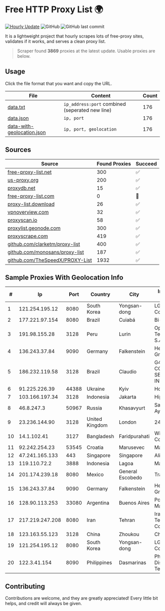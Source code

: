 
# Free HTTP Proxy List 🌍

[![Hourly Update](https://github.com/mertguvencli/http-proxy-list/actions/workflows/main.yml/badge.svg?branch=main)](https://github.com/mertguvencli/http-proxy-list/actions/workflows/main.yml)
![GitHub](https://img.shields.io/github/license/mertguvencli/http-proxy-list)
![GitHub last commit](https://img.shields.io/github/last-commit/mertguvencli/http-proxy-list)

It is a lightweight project that hourly scrapes lots of free-proxy sites, validates if it works, and serves a clean proxy list.


> Scraper found **3869** proxies at the latest update. Usable proxies are below.

## Usage

Click the file format that you want and copy the URL.


|File|Content|Count|
|----|-------|-----|
|[data.txt](https://raw.githubusercontent.com/mertguvencli/http-proxy-list/main/proxy-list/data.txt)|`ip_address:port` combined (seperated new line)|176|
|[data.json](https://raw.githubusercontent.com/mertguvencli/http-proxy-list/main/proxy-list/data.json)|`ip, port`|176|
|[data-with-geolocation.json](https://raw.githubusercontent.com/mertguvencli/http-proxy-list/main/proxy-list/data-with-geolocation.json)|`ip, port, geolocation`|176|

## Sources

|Source|Found Proxies|Succeed|
|------|-------------|-------|
|[free-proxy-list.net](https://free-proxy-list.net)|300|✅|
|[us-proxy.org](https://www.us-proxy.org)|200|✅|
|[proxydb.net](http://proxydb.net)|15|✅|
|[free-proxy-list.com](https://free-proxy-list.com/?page=&port=&type%5B%5D=http&type%5B%5D=https&up_time=0&search=Search)|0|🚫|
|[proxy-list.download](https://www.proxy-list.download/HTTP)|26|✅|
|[vpnoverview.com](https://vpnoverview.com/privacy/anonymous-browsing/free-proxy-servers)|32|✅|
|[proxyscan.io](https://www.proxyscan.io)|58|✅|
|[proxylist.geonode.com](https://proxylist.geonode.com/api/proxy-list?limit=300&page=1&sort_by=lastChecked&sort_type=desc&protocols=http,https)|300|✅|
|[proxyscrape.com](https://api.proxyscrape.com/v2/?request=displayproxies&protocol=http&timeout=10000&country=all&ssl=all&anonymity=all)|419|✅|
|[github.com/clarketm/proxy-list](https://raw.githubusercontent.com/clarketm/proxy-list/master/proxy-list-raw.txt)|400|✅|
|[github.com/monosans/proxy-list](https://raw.githubusercontent.com/monosans/proxy-list/main/proxies/http.txt)|187|✅|
|[github.com/TheSpeedX/PROXY-List](https://raw.githubusercontent.com/TheSpeedX/PROXY-List/master/http.txt)|1932|✅|


## Sample Proxies With Geolocation Info

|#|Ip|Port|Country|City|Internet Service Provider|
|-|--|----|-------|----|-------------------------|
|1|121.254.195.12|8080|South Korea|Yongsan-dong|LG DACOM Corporation|
|2|177.221.97.154|8080|Brazil|Cuiabá|Bi-Link Telecom|
|3|191.98.155.28|3128|Peru|Lurin|Optical Technologies S.A.C.|
|4|136.243.37.84|9090|Germany|Falkenstein|Hetzner Online GmbH|
|5|186.232.119.58|3128|Brazil|Claudio|G4 TELECOM COMERCIO E SERVICOS DE INFORMATICA|
|6|91.225.226.39|44388|Ukraine|Kyiv|HomeNet|
|7|103.166.197.34|3128|Indonesia|Jakarta|Hipernet Indodata|
|8|46.8.247.3|50967|Russia|Khasavyurt|Saypudinov Ayatula|
|9|23.236.144.90|3128|United Kingdom|London|24 SHELLS|
|10|14.1.102.41|3127|Bangladesh|Faridpurahati|Windstream Communication Ltd|
|11|92.242.254.23|53545|Croatia|Marusevec|Magic Net d.o.o|
|12|47.241.165.133|443|Singapore|Singapore|Alibaba.com LLC|
|13|119.110.72.2|3888|Indonesia|Lagoa|Maxindo|
|14|201.174.239.18|8080|Mexico|General Escobedo|Transtelco Inc|
|15|136.243.37.84|9090|Germany|Falkenstein|Hetzner Online GmbH|
|16|128.90.113.253|33080|Argentina|Buenos Aires|Powerhouse Management, Inc.|
|17|217.219.247.208|8080|Iran|Tehran|Iran Telecommunication Company PJS|
|18|123.163.55.123|3128|China|Zhoukou|Chinanet|
|19|121.254.195.12|8080|South Korea|Yongsan-dong|LG DACOM Corporation|
|20|122.3.41.154|8090|Philippines|Dasmarinas|Philippine Long Distance Telephone Co.|



## Contributing

Contributions are welcome, and they are greatly appreciated! Every
little bit helps, and credit will always be given.

